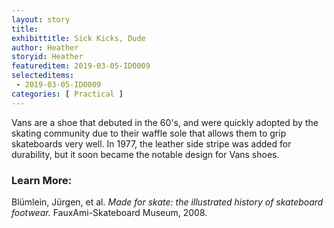 ```yaml
---
layout: story
title: 
exhibittitle: Sick Kicks, Dude 
author: Heather
storyid: Heather
featureditem: 2019-03-05-ID0009
selecteditems:
 - 2019-03-05-ID0009
categories: [ Practical ]
---
```


Vans are a shoe that debuted in the 60's, and were quickly adopted by the skating community due to their waffle sole that allows them to grip skateboards very well. In 1977, the leather side stripe was added for durability, but it soon became the notable design for Vans shoes. 

### Learn More:

Blümlein, Jürgen, et al. *Made for skate: the illustrated history of skateboard footwear.* FauxAmi-Skateboard Museum, 2008.

